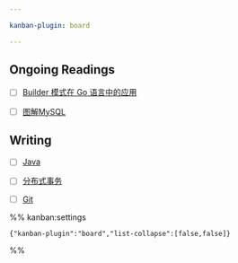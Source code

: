 ```yaml
---

kanban-plugin: board

---
```


## Ongoing Readings

- [ ] [Builder 模式在 Go 语言中的应用](Readings/Builder%20模式在%20Go%20语言中的应用.md)
- [ ] [图解MySQL](Readings/小林%20Coding/图解MySQL.md)


## Writing

- [ ] [Java](Wiki/Java.md)
- [ ] [分布式事务](Wiki/分布式事务.md)
- [ ] [Git](Wiki/Git.md)




%% kanban:settings
```
{"kanban-plugin":"board","list-collapse":[false,false]}
```
%%
